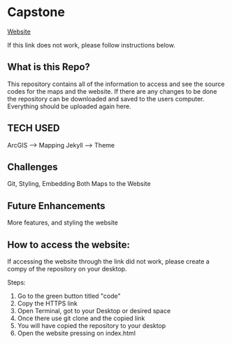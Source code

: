 # Capstone

[Website](file:///Users/rociobereilh/Desktop/Capstone/Interactive-Website/index.html) 

If this link does not work, please follow instructions below. 

## What is this Repo?

This repository contains all of the information to access and see the source codes for the maps and the website. If there are any changes to be done the repository can be downloaded and saved to the users computer. Everything should be uploaded again here. 

## TECH USED

ArcGIS --> Mapping 
Jekyll --> Theme 

## Challenges 

Git, Styling, Embedding Both Maps to the Website 

## Future Enhancements 

More features, and styling the website

## How to access the website:

If accessing the website through the link did not work, please create a compy of the repository on your desktop. 
  
  Steps:
  1. Go to the green button titled "code" 
  2. Copy the HTTPS link 
  3. Open Terminal, got to your Desktop or desired space
  4. Once there use git clone and the copied link
  5. You will have copied the repository to your desktop 
  6. Open the website pressing on index.html 
 





